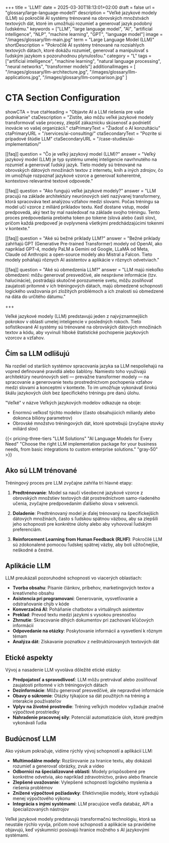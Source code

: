 +++
title = 'LLM1'
date = 2025-03-30T18:13:01+02:00
draft = false
url = "glossary/large-language-model1"
description = "Veľké jazykové modely (LLM) sú pokročilé AI systémy trénované na obrovských množstvách textových dát, ktoré im umožňujú rozumieť a generovať jazyk podobný ľudskému."
keywords = ["LLM", "large language model", "AI", "artificial intelligence", "NLP", "machine learning", "GPT", "language model"]
image = "/images/glossary/llm-main.jpg"
term = "Large Language Model (LLM)"
shortDescription = "Pokročilé AI systémy trénované na rozsiahlych textových dátach, ktoré dokážu rozumieť, generovať a manipulovať s ľudským jazykom s pozoruhodnou plynulosťou."
category = "L"
tags = ["artificial intelligence", "machine learning", "natural language processing", "neural networks", "transformer models"]
additionalImages = [
  "/images/glossary/llm-architecture.jpg",
  "/images/glossary/llm-applications.jpg",
  "/images/glossary/llm-comparison.jpg"
]

# CTA Section Configuration
showCTA = true
ctaHeading = "Objavte AI a LLM riešenia pre vaše podnikanie"
ctaDescription = "Zistite, ako môžu veľké jazykové modely transformovať vaše procesy, zlepšiť zákaznícku skúsenosť a podnietiť inovácie vo vašej organizácii."
ctaPrimaryText = "Žiadosť o AI konzultáciu"
ctaPrimaryURL = "/services/ai-consulting/"
ctaSecondaryText = "Pozrite si prípadové štúdie LLM"
ctaSecondaryURL = "/case-studies/ai-implementation/"

[[faq]]
question = "Čo je veľký jazykový model (LLM)?"
answer = "Veľký jazykový model (LLM) je typ systému umelej inteligencie navrhnutého na rozumieť a generovať ľudský jazyk. Tieto modely sú trénované na obrovských dátových množinách textov z internetu, kníh a iných zdrojov, čo im umožňuje rozpoznať jazykové vzorce a generovať koherentné, kontextovo relevantné textové odpovede."

[[faq]]
question = "Ako fungujú veľké jazykové modely?"
answer = "LLM pracujú na základe architektúry neurónových sietí nazývanej transformery, ktorá spracováva text analýzou vzťahov medzi slovami. Počas tréningu sa model učí vzorce z miliárd príkladov textu. Keď dostane vstup, model predpovedá, aký text by mal nasledovať na základe svojho tréningu. Tento proces predpovedania prebieha token po tokene (slová alebo časti slov), pričom každá predpoveď je ovplyvnená všetkými predchádzajúcimi tokenmi v kontexte."

[[faq]]
question = "Aké sú bežné príklady LLM?"
answer = "Bežné príklady zahŕňajú GPT (Generative Pre-trained Transformer) modely od OpenAI, ako napríklad GPT-4, modely PaLM a Gemini od Google, LLaMA od Meta, Claude od Anthropic a open-source modely ako Mistral a Falcon. Tieto modely poháňajú rôznych AI asistentov a aplikácie v rôznych odvetviach."

[[faq]]
question = "Aké sú obmedzenia LLM?"
answer = "LLM majú niekoľko obmedzení: môžu generovať presvedčivé, ale nesprávne informácie (tzv. halucinácie), postrádajú skutočné porozumenie svetu, môžu zosilňovať zaujatosti prítomné v ich tréningových dátach, majú obmedzené schopnosti logického uvažovania pri zložitých problémoch a ich znalosti sú obmedzené na dáta do určitého dátumu."

+++

Veľké jazykové modely (LLM) predstavujú jeden z najvýznamnejších pokrokov v oblasti umelej inteligencie v posledných rokoch. Tieto sofistikované AI systémy sú trénované na obrovských dátových množinách textov a kódu, aby vyvinuli hlboké štatistické pochopenie jazykových vzorcov a vzťahov.

## Čím sa LLM odlišujú

Na rozdiel od starších systémov spracovania jazyka sa LLM nespoliehajú na vopred definované pravidlá alebo šablóny. Namiesto toho využívajú architektúry neurónových sietí — prevažne transformer modely — na spracovanie a generovanie textu prostredníctvom pochopenia vzťahov medzi slovami a konceptmi v kontexte. To im umožňuje vykonávať širokú škálu jazykových úloh bez špecifického tréningu pre danú úlohu.

"Veľké" v názve Veľkých jazykových modelov odkazuje na oboje:
- Enormnú veľkosť týchto modelov (často obsahujúcich miliardy alebo dokonca bilióny parametrov)
- Obrovské množstvo tréningových dát, ktoré spotrebujú (zvyčajne stovky miliárd slov)

{{< pricing-three-tiers "LLM Solutions" "AI Language Models for Every Need" "Choose the right LLM implementation package for your business needs, from basic integrations to custom enterprise solutions." "gray-50" >}}

## Ako sú LLM trénované

Tréningový proces pre LLM zvyčajne zahŕňa tri hlavné etapy:

1. **Predtrénovanie**: Model sa naučí všeobecné jazykové vzorce z obrovských množstiev textových dát prostredníctvom samo-riadeného učenia, zvyčajne predpovedaním ďalšieho slova v sekvencii.

2. **Doladenie**: Predtrénovaný model je ďalej trénovaný na špecifickejších dátových množinách, často s ľudskou spätnou väzbou, aby sa zlepšili jeho schopnosti pre konkrétne úlohy alebo aby vyhovoval ľudským preferenciám.

3. **Reinforcement Learning from Human Feedback (RLHF)**: Pokročilé LLM sú zdokonalené pomocou ľudskej spätnej väzby, aby boli užitočnejšie, neškodné a čestné.

## Aplikácie LLM

LLM preukázali pozoruhodné schopnosti vo viacerých oblastiach:

- **Tvorba obsahu**: Písanie článkov, príbehov, marketingových textov a kreatívneho obsahu
- **Asistencia pri programovaní**: Generovanie, vysvetľovanie a odstraňovanie chýb v kóde
- **Konverzačná AI**: Poháňanie chatbotov a virtuálnych asistentov
- **Preklad**: Prevod textu medzi jazykmi s vysokou presnosťou
- **Zhrnutie**: Skracovanie dlhých dokumentov pri zachovaní kľúčových informácií
- **Odpovedanie na otázky**: Poskytovanie informácií a vysvetlení k rôznym témam
- **Analýza dát**: Získavanie poznatkov z neštruktúrovaných textových dát

## Etické aspekty

Vývoj a nasadenie LLM vyvoláva dôležité etické otázky:

- **Predpojatosť a spravodlivosť**: LLM môžu pretrvávať alebo zosilňovať zaujatosti prítomné v ich tréningových dátach
- **Dezinformácie**: Môžu generovať presvedčivé, ale nepravdivé informácie
- **Obavy o súkromie**: Otázky týkajúce sa dát použitých na tréning a interakcie používateľov
- **Vplyv na životné prostredie**: Tréning veľkých modelov vyžaduje značné výpočtové prostriedky
- **Nahradenie pracovnej sily**: Potenciál automatizácie úloh, ktoré predtým vykonávali ľudia

## Budúcnosť LLM

Ako výskum pokračuje, vidíme rýchly vývoj schopností a aplikácií LLM:

- **Multimodálne modely**: Rozširovanie za hranice textu, aby dokázali rozumieť a generovať obrázky, zvuk a video
- **Odborníci na špecializované oblasti**: Modely prispôsobené pre konkrétne odvetvia, ako napríklad zdravotníctvo, právo alebo financie
- **Zlepšené uvažovanie**: Vylepšené schopnosti logického myslenia a riešenia problémov
- **Znížené výpočtové požiadavky**: Efektívnejšie modely, ktoré vyžadujú menej výpočtového výkonu
- **Integrácia s inými systémami**: LLM pracujúce vedľa databáz, API a špecializovaných nástrojov

Veľké jazykové modely predstavujú transformačnú technológiu, ktorá sa neustále rýchlo vyvíja, pričom nové schopnosti a aplikácie sa pravidelne objavujú, keď výskumníci posúvajú hranice možného s AI jazykovými systémami.